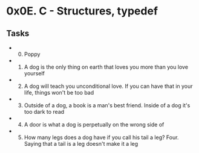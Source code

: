 # 0x0E. C - Structures, typedef
## Tasks
* 0. Poppy
* 1. A dog is the only thing on earth that loves you more than you love yourself
* 2. A dog will teach you unconditional love. If you can have that in your life, things won't be too bad
* 3. Outside of a dog, a book is a man's best friend. Inside of a dog it's too dark to read
* 4. A door is what a dog is perpetually on the wrong side of
* 5. How many legs does a dog have if you call his tail a leg? Four. Saying that a tail is a leg doesn't make it a leg
